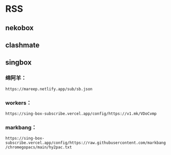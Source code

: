 # RSS

## nekobox

## clashmate

## singbox

### 绵阿羊：  
```
https://mareep.netlify.app/sub/sb.json
```
### workers：  
```
https://sing-box-subscribe.vercel.app/config/https://v1.mk/VDoCvmp
```

### markbang：  
`https://sing-box-subscribe.vercel.app/config/https://raw.githubusercontent.com/markbang/chromegopacs/main/hy2pac.txt`